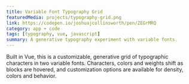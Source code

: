 ```yaml
---
title: Variable Font Typography Grid
featuredMedia: projects/typography-grid.png
link: https://codepen.io/joshuajcollinsworth/pen/ZEGrMRQ
category: app + code
tags: [typography, vue, javascript]
summary: A generative typography experiment with variable fonts.
---
```


Built in Vue, this is a customizable, generative grid of typographic characters in two variable fonts. Characters, colors and weights shift as blocks are hovered, and customization options are available for density, colors and behavior.
